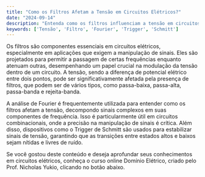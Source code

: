 ```yaml
---
title: "Como os Filtros Afetam a Tensão em Circuitos Elétricos?"
date: "2024-09-14"
description: "Entenda como os filtros influenciam a tensão em circuitos elétricos e sua importância em aplicações práticas."
keywords: ['Tensão', 'Filtro', 'Fourier', 'Trigger', 'Schmitt']
---
```


Os filtros são componentes essenciais em circuitos elétricos, especialmente em aplicações que exigem a manipulação de sinais. Eles são projetados para permitir a passagem de certas frequências enquanto atenuam outras, desempenhando um papel crucial na modulação da tensão dentro de um circuito. A tensão, sendo a diferença de potencial elétrico entre dois pontos, pode ser significativamente afetada pela presença de filtros, que podem ser de vários tipos, como passa-baixa, passa-alta, passa-banda e rejeita-banda.

A análise de Fourier é frequentemente utilizada para entender como os filtros afetam a tensão, decompondo sinais complexos em suas componentes de frequência. Isso é particularmente útil em circuitos combinacionais, onde a precisão na manipulação de sinais é crítica. Além disso, dispositivos como o Trigger de Schmitt são usados para estabilizar sinais de tensão, garantindo que as transições entre estados altos e baixos sejam nítidas e livres de ruído.

Se você gostou deste conteúdo e deseja aprofundar seus conhecimentos em circuitos elétricos, conheça o curso online Domínio Elétrico, criado pelo Prof. Nicholas Yukio, clicando no botão abaixo.
